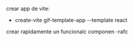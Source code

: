 crear app de vite:
- create-vite gif-template-app --template react

crear rapidamente un funcionalc componen
-rafc